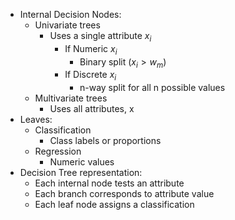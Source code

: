 - Internal Decision Nodes:
	- Univariate trees
		- Uses a single attribute $x_{i}$
			- If Numeric $x_{i}$
				- Binary split ($x_{i} > w_{m}$)
			- If Discrete $x_{i}$
				- n-way split for all n possible values
	- Multivariate trees
		- Uses all attributes, x
- Leaves:
	- Classification
		- Class labels or proportions
	- Regression
		- Numeric values
- Decision Tree representation:
	- Each internal node tests an attribute
	- Each branch corresponds to attribute value
	- Each leaf node assigns a classification